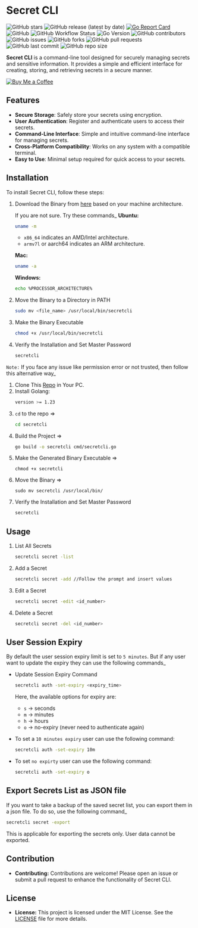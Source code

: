 # Secret CLI

![GitHub stars](https://img.shields.io/github/stars/mahinops/secretcli?style=social)
![GitHub release (latest by date)](https://img.shields.io/github/v/release/mahinops/secretcli?color=blue)
[![Go Report Card](https://goreportcard.com/badge/github.com/mahinops/secretcli)](https://goreportcard.com/report/github.com/mahinops/secretcli)
![GitHub](https://img.shields.io/github/license/mahinops/secretcli?color=brightgreen)
![GitHub Workflow Status](https://img.shields.io/github/actions/workflow/status/mahinops/secretcli/release.yml?branch=main&color=success)
![Go Version](https://img.shields.io/github/go-mod/go-version/mahinops/secretcli?color=blue)
![GitHub contributors](https://img.shields.io/github/contributors/mahinops/secretcli)
![GitHub issues](https://img.shields.io/github/issues/mahinops/secretcli)
![GitHub forks](https://img.shields.io/github/forks/mahinops/secretcli?style=social)
![GitHub pull requests](https://img.shields.io/github/issues-pr/mahinops/secretcli)
![GitHub last commit](https://img.shields.io/github/last-commit/mahinops/secretcli)
![GitHub repo size](https://img.shields.io/github/repo-size/mahinops/secretcli)


**Secret CLI** is a command-line tool designed for securely managing secrets and sensitive information. It provides a simple and efficient interface for creating, storing, and retrieving secrets in a secure manner.

[![Buy Me a Coffee](https://img.buymeacoffee.com/button-api/?text=Buy%20me%20a%20coffee&emoji=&slug=your-username&button_colour=FFDD00&font_colour=000000&font_family=Cookie&outline_colour=000000&coffee_colour=ffffff)](https://www.buymeacoffee.com/mahinops)


## Features

- **Secure Storage**: Safely store your secrets using encryption.
- **User Authentication**: Register and authenticate users to access their secrets.
- **Command-Line Interface**: Simple and intuitive command-line interface for managing secrets.
- **Cross-Platform Compatibility**: Works on any system with a compatible terminal.
- **Easy to Use**: Minimal setup required for quick access to your secrets.

## Installation

To install Secret CLI, follow these steps:

1. Download the Binary from [here](https://github.com/mahinops/secretcli/releases) based on your machine architecture.

    If you are not sure. Try these commands_
    **Ubuntu:**
    ```bash
    uname -m
    ```
    - `x86_64` indicates an AMD/Intel architecture.
    - `armv7l` or aarch64 indicates an ARM architecture.


    **Mac:**
    ```bash
    uname -a
    ```

    **Windows:**
    ```bash
    echo %PROCESSOR_ARCHITECTURE%
    ```


2. Move the Binary to a Directory in PATH
    ```bash
    sudo mv <file_name> /usr/local/bin/secretcli
    ```
3. Make the Binary Executable
    ```bash
    chmod +x /usr/local/bin/secretcli
    ```

4. Verify the Installation and Set Master Password
    ```bash
    secretcli
    ```

`Note:` If you face any issue like permission error or not trusted, then follow this alternative way_

1. Clone This [Repo](https://github.com/mahinops/secretcli) in Your PC.
2. Install Golang:
    ```bash
    version >= 1.23
    ```
3. `cd` to the repo => 
    ```bash
    cd secretcli
    ```
4. Build the Project => 
    ```bash
    go build -o secretcli cmd/secretcli.go
    ```
5. Make the Generated Binary Executable => 
    ```
    chmod +x secretcli
    ```
6. Move the Binary => 
    ```
    sudo mv secretcli /usr/local/bin/
    ```
7. Verify the Installation and Set Master Password
    ```bash
    secretcli
    ```

## Usage
1. List All Secrets
    ```bash
    secretcli secret -list
    ```

2. Add a Secret
    ```bash
    secretcli secret -add //Follow the prompt and insert values
    ```

3. Edit a Secret
    ```bash
    secretcli secret -edit <id_number>
    ```
4. Delete a Secret
    ```bash
    secretcli secret -del <id_number>
    ```

## User Session Expiry
By default the user session expiry limit is set to `5 minutes`. But if any user want to update the expiry they can use the following commands_
- Update Session Expiry Command

    ```bash
    secretcli auth -set-expiry <expiry_time>
    ```

    Here, the available options for expiry are:
    - `s` -> seconds
    - `m` -> minutes
    - `h` -> hours
    - `o` -> no-expiry (never need to authenticate again)

- To set a `10 minutes expiry` user can use the following command:

    ```bash
    secretcli auth -set-expiry 10m
    ```
- To set `no expirty` user can use the following command:

    ```bash
    secretcli auth -set-expiry o
    ```

## Export Secrets List as JSON file
If you want to take a backup of the saved secret list, you can export them in a json file. To do so, use the following command_

```bash
secretcli secret -export
```
This is applicable for exporting the secrets only. User data cannot be exported. 


## Contribution
- **Contributing:** Contributions are welcome! Please open an issue or submit a pull request to enhance the functionality of Secret CLI.

## License
- **License:** This project is licensed under the MIT License. See the [LICENSE](https://github.com/mahinops/secretcli/blob/main/LICENSE) file for more details.
